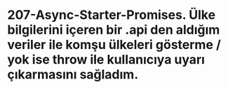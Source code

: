 # 207-Async-Starter-Promises. Ülke bilgilerini içeren bir .api den aldığım veriler ile komşu ülkeleri gösterme / yok ise throw ile kullanıcıya uyarı çıkarmasını sağladım.
